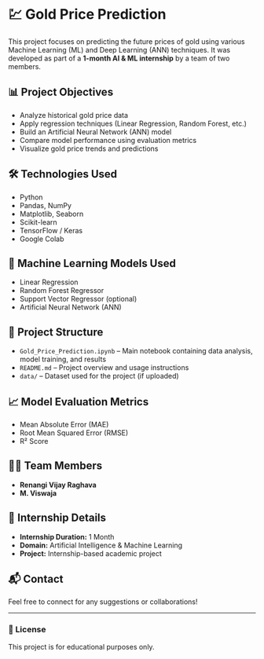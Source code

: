 # 💹 Gold Price Prediction

This project focuses on predicting the future prices of gold using various Machine Learning (ML) and Deep Learning (ANN) techniques. It was developed as part of a **1-month AI & ML internship** by a team of two members.

## 📊 Project Objectives

- Analyze historical gold price data
- Apply regression techniques (Linear Regression, Random Forest, etc.)
- Build an Artificial Neural Network (ANN) model
- Compare model performance using evaluation metrics
- Visualize gold price trends and predictions

## 🛠️ Technologies Used

- Python
- Pandas, NumPy
- Matplotlib, Seaborn
- Scikit-learn
- TensorFlow / Keras
- Google Colab

## 🧠 Machine Learning Models Used

- Linear Regression
- Random Forest Regressor
- Support Vector Regressor (optional)
- Artificial Neural Network (ANN)

## 📁 Project Structure

- `Gold_Price_Prediction.ipynb` – Main notebook containing data analysis, model training, and results
- `README.md` – Project overview and usage instructions
- `data/` – Dataset used for the project (if uploaded)

## 📈 Model Evaluation Metrics

- Mean Absolute Error (MAE)
- Root Mean Squared Error (RMSE)
- R² Score

## 👨‍💻 Team Members

- **Renangi Vijay Raghava**  
- **M. Viswaja**

## 📌 Internship Details

- **Internship Duration:** 1 Month  
- **Domain:** Artificial Intelligence & Machine Learning  
- **Project:** Internship-based academic project

## 📬 Contact

Feel free to connect for any suggestions or collaborations!

---

### 📎 License

This project is for educational purposes only.
